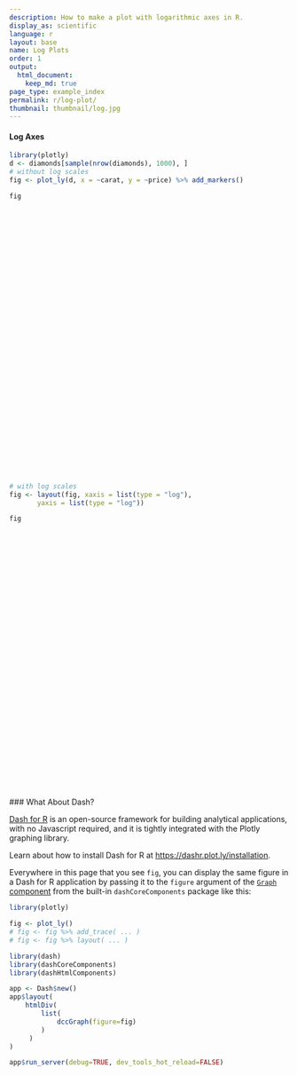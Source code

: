 ```yaml
---
description: How to make a plot with logarithmic axes in R.
display_as: scientific
language: r
layout: base
name: Log Plots
order: 1
output:
  html_document:
    keep_md: true
page_type: example_index
permalink: r/log-plot/
thumbnail: thumbnail/log.jpg
---
```



#### Log Axes


```r
library(plotly)
d <- diamonds[sample(nrow(diamonds), 1000), ]
# without log scales
fig <- plot_ly(d, x = ~carat, y = ~price) %>% add_markers()

fig
```

<div id="htmlwidget-566afedbc9395e8fbce4" style="width:672px;height:480px;" class="plotly html-widget"></div>
<script type="application/json" data-for="htmlwidget-566afedbc9395e8fbce4">{"x":{"visdat":{"60015c7b1113":["function () ","plotlyVisDat"]},"cur_data":"60015c7b1113","attrs":{"60015c7b1113":{"x":{},"y":{},"alpha_stroke":1,"sizes":[10,100],"spans":[1,20],"type":"scatter","mode":"markers","inherit":true}},"layout":{"margin":{"b":40,"l":60,"t":25,"r":10},"xaxis":{"domain":[0,1],"automargin":true,"title":"carat"},"yaxis":{"domain":[0,1],"automargin":true,"title":"price"},"hovermode":"closest","showlegend":false},"source":"A","config":{"showSendToCloud":false},"data":[{"x":[0.39,0.53,1.03,0.66,0.31,1.54,1.03,0.35,1.6,0.28,1.06,0.41,0.54,1.24,0.66,0.24,0.52,1.57,1.71,1.29,1.06,2.28,0.43,0.36,0.63,1,0.4,0.3,0.34,1.13,0.58,0.53,1.11,0.4,0.36,0.9,0.48,1.51,0.42,1.08,0.28,0.53,1.56,0.71,0.9,0.32,2.14,0.32,1,0.28,1.51,1.21,0.62,1.27,0.91,0.35,0.3,2.03,1.32,0.31,0.3,1.03,1.5,1.25,0.7,1.31,0.4,0.26,0.62,0.39,0.31,0.71,0.41,0.3,1.01,0.9,2.02,0.71,0.3,0.56,1.01,1.5,1.22,0.39,0.31,1.01,0.73,0.31,1.12,0.71,1.04,0.73,0.54,0.62,0.38,1.02,1.53,0.3,0.33,0.71,0.43,1.01,2,0.72,1.2,0.3,0.74,0.39,1.02,1.21,1.73,0.35,1.24,0.71,0.51,1,1,1.11,0.52,0.38,0.32,0.4,0.46,0.36,1.01,0.37,0.91,1.09,0.28,1.51,0.91,1.01,0.58,0.51,0.35,1.12,0.25,0.56,0.32,0.9,1.03,1.09,0.33,1.04,1.09,1.14,0.9,0.72,1.01,0.29,0.7,1.02,0.32,0.73,2,0.91,0.54,1.24,1.24,1.16,1.09,1,0.7,0.51,0.52,1.12,0.59,1.04,0.53,0.24,1.52,0.56,1.04,1.71,2.33,0.7,0.3,0.44,0.33,0.67,1.14,0.4,0.41,0.53,1.2,0.51,1.29,0.5,0.91,0.3,0.38,0.32,1.35,1.01,1.32,0.69,1.22,0.59,0.31,0.4,1.5,1.75,1.02,0.38,0.55,1.72,0.7,1.01,1.14,0.25,0.69,1.6,1.11,1,1.01,0.4,1.06,0.33,0.47,0.3,0.51,1.31,1.13,1.23,0.53,0.41,1.06,0.53,1,0.41,0.34,2.01,0.5,0.8,0.32,1.01,0.8,0.57,0.38,1.04,0.4,0.32,1,0.57,0.41,0.9,1,0.53,0.48,2.02,0.31,0.31,0.82,1.53,0.71,1.09,0.4,0.33,1.15,0.3,0.33,0.31,0.82,0.35,0.33,0.37,0.71,0.32,0.58,0.91,0.3,0.32,1.01,2,0.7,1.51,1.01,0.56,0.41,1.23,0.41,1.05,1.54,0.92,1.01,0.32,0.82,1.24,1,1.32,0.77,0.7,0.31,0.32,1.22,0.74,1.2,0.23,1.51,1.5,1.35,1.5,1.66,0.32,0.56,1,1.1,0.5,0.33,0.41,0.43,0.31,0.7,1.07,1.24,0.3,0.91,0.44,2.04,0.35,0.3,0.44,0.41,0.32,0.4,0.3,1.5,1.01,0.76,0.31,1.23,0.3,1.51,0.32,0.42,0.38,0.49,1.11,0.3,1.1,0.32,1.09,0.31,0.42,0.9,0.55,0.91,0.23,0.26,0.77,0.72,0.74,0.86,0.54,1.72,0.32,0.56,1.27,1.4,0.32,0.72,0.39,0.31,0.32,1.55,1,1.02,0.23,1.01,0.71,0.59,0.7,1.2,0.61,1.02,1,1.5,0.7,1.2,1.7,1.21,0.51,0.38,0.41,0.35,0.71,0.35,0.41,1,0.32,1.04,1.01,0.7,0.33,0.5,0.51,0.31,0.55,1.2,0.33,0.7,0.41,0.71,0.42,0.24,0.3,0.33,0.9,0.42,1,0.62,0.94,0.32,1.3,0.34,0.3,0.37,0.57,1.04,0.54,0.9,0.31,2.01,1.02,1.53,1.25,0.31,1.01,1.01,0.31,0.42,0.28,1.13,1,1.33,1.51,1.31,0.7,0.52,0.3,0.32,0.35,1.01,0.4,1.29,0.29,0.55,0.3,0.41,0.33,0.41,0.71,0.3,1,1.82,0.9,0.72,0.4,0.51,0.51,1.4,1.24,1.15,1.05,0.42,2,0.72,2.01,0.82,0.32,0.32,0.7,1.02,0.34,0.3,1.51,1.01,3.01,0.42,1.25,0.32,0.73,0.5,0.7,0.5,1.02,0.38,0.9,0.31,0.5,0.55,0.52,0.9,0.27,0.9,0.92,0.49,0.31,0.96,0.5,0.96,0.91,0.34,1.01,1.51,1.01,0.56,1.2,2.03,1.54,0.32,0.4,0.3,0.32,1.69,0.31,0.3,0.71,0.54,0.52,0.31,1.02,0.52,1.17,0.41,1.07,1.5,1.66,2.01,0.3,1.09,0.77,1.44,0.25,0.9,0.31,1.21,1.32,0.41,0.79,1.14,0.59,1.02,1.51,0.7,0.38,0.39,0.9,0.32,0.71,0.78,0.9,1.34,1.23,1.7,0.26,1.1,0.71,1.01,0.53,0.31,0.53,1.29,0.33,1,0.33,0.83,1.51,1.2,0.35,1.57,0.63,1.12,0.51,1.51,1.62,0.31,0.41,0.4,1.11,0.52,1.01,0.7,1.04,1.11,1.21,0.3,0.53,0.32,0.9,0.7,1.52,0.25,0.51,0.41,1.51,0.34,1.2,0.92,1.08,1,1.09,1.23,1.21,0.81,0.41,1.05,1,0.7,1.29,1,0.55,0.5,0.75,0.72,0.37,0.5,0.67,1.5,1,0.36,1.04,0.3,0.3,0.41,0.52,1,0.9,0.31,1.53,0.71,1.04,0.5,1.52,0.35,1.7,0.38,1.2,0.5,2.32,0.53,1.04,1.04,1.09,0.41,0.7,1.05,0.9,1.02,0.5,0.31,0.31,0.26,0.51,0.4,1,0.78,1.5,0.52,0.33,0.82,0.3,0.3,1.25,0.7,0.72,1.13,1.01,2.02,0.26,0.31,1.05,1.01,1.05,0.4,0.42,0.71,0.52,0.3,2.18,1.25,1.01,0.91,0.71,1.5,1.9,0.31,0.32,0.7,0.28,2.02,0.3,0.83,0.85,0.56,0.54,0.56,0.9,1.51,1.02,0.5,0.7,0.72,0.4,1.13,0.35,0.7,0.31,1.13,1.5,0.24,1.02,0.31,1.08,1.5,0.44,0.6,1.11,1.26,1.08,0.71,1,0.71,0.59,2,0.71,0.36,0.5,0.34,0.31,0.75,0.41,1,0.35,1.01,1.51,1.8,0.9,0.35,0.32,1.1,0.76,0.7,1,0.51,0.4,0.31,0.98,1.06,0.54,0.71,0.32,0.71,0.83,0.34,0.72,0.62,0.32,0.75,0.4,0.72,0.54,0.7,0.52,0.35,0.32,0.57,0.55,1.11,1.24,0.77,0.94,0.5,0.42,0.32,2,0.32,0.3,0.31,0.51,0.23,0.4,1.02,0.94,0.5,0.7,1.62,1.26,0.41,0.3,1.08,0.23,0.48,0.8,1.25,0.34,0.5,1.58,1.26,0.37,0.3,2.04,0.93,0.3,1.31,0.39,1.04,0.64,1.53,0.53,0.7,0.72,0.7,0.4,0.91,0.7,0.51,0.51,0.8,0.78,1.08,1.57,1.32,0.72,0.41,1.53,0.3,0.35,1.32,0.55,0.34,0.41,0.4,0.3,1.02,1.22,0.7,1,0.35,1.16,0.32,0.71,0.76,1,0.74,0.33,1.6,1.56,0.31,0.7,1.22,0.5,0.31,0.9,0.71,0.51,1.89,0.3,0.55,0.38,0.35,0.42,1.23,2.23,0.97,1.05,0.3,1.5,1.01,1.29,0.82,0.51,0.3,0.4,0.77,0.49,0.52,1.5,0.41,0.33,0.96,0.3,0.3,0.74,0.72,0.9,1.06,1.01,1.52,0.51,0.33,0.7,1.51,0.3,0.67,0.31,1,0.35,1.25,0.45,0.32,0.38,0.56,0.74,0.57,0.32,1.03,0.5,0.91,0.4,0.91,0.31,0.32,1.21,0.61,1.42,0.25,0.72,0.41,0.42,0.72,0.96,1.01,0.53,1.01,1.25,1.65,0.59,0.31,0.52,0.9,0.46,1.01,0.41,0.33,1.51,0.5,0.71,0.53,0.9,2,0.6,0.33,2.21,0.63,1.39,1.52,0.33,1.03,0.35,0.7,1.06,1.07,0.41,0.24,0.76,1.25,1.53,0.7,0.4,0.38,0.33,0.5,0.9,0.7,0.61,0.45,0.7,0.26,1,0.5,0.45,0.26,1.11,0.4,0.74,0.41,0.32,0.46,0.33,1.63,2.09,0.43,1.5,2.06,0.53,1,1.01,0.31,0.33,0.77,1.12,1.02,0.9,1.22,1,1.31,1.01,0.5,1.04],"y":[1271,1132,5241,2275,1046,11527,3997,522,8377,642,7130,920,1422,6381,3103,678,1651,11711,13169,6537,5435,16969,1433,525,1779,5967,702,976,784,8404,1984,1650,12725,924,1013,3806,1270,14542,1023,5171,642,1127,14139,2098,4370,403,15913,1080,4204,650,7418,7954,1441,5249,3299,949,675,17752,6147,979,790,10049,8736,7246,2313,10094,1217,599,2508,987,942,1828,863,799,4989,3338,18236,1774,653,4025,10453,9954,4562,581,625,7964,2947,621,3266,2853,4890,2346,2123,1615,873,4662,9468,506,743,3612,1304,4210,17760,2326,5451,814,3590,834,6333,10009,12998,905,8449,2671,1627,8115,7016,7480,1742,898,890,1025,1372,518,4371,613,3639,7820,476,7519,3574,6439,1607,2093,792,4654,407,2622,943,4182,2988,5238,1002,3924,5677,7275,3377,3409,10181,647,2239,6863,449,1902,16580,4979,1760,5809,7000,10241,5186,3265,2362,1294,1229,5178,1437,3953,1766,553,15239,1792,7220,12755,14801,2062,473,733,592,1981,4463,770,1007,1604,8232,1443,6097,1123,4561,641,1033,720,6804,7597,5721,1757,9568,1916,1105,924,15052,12918,6397,666,2569,8900,2812,7107,5056,459,1951,17360,5358,5621,6563,687,3842,579,1244,764,1882,7751,8358,10342,1070,994,8567,2472,5058,845,596,17005,1966,4619,1067,4197,2890,1571,855,4659,982,758,2875,1613,1076,5068,6073,1857,1020,12832,680,537,2799,9183,2175,5016,877,579,10316,1041,521,625,2824,429,1021,811,3075,645,1421,3975,540,548,2683,14042,3154,14338,4242,1931,674,8133,683,5436,12308,4451,4413,702,3795,8449,10463,10631,2001,2405,468,900,5226,3635,9529,458,6511,12196,5610,7636,15229,910,1819,5880,3690,982,743,1181,1433,924,2109,5302,6965,844,4466,2290,17315,788,776,1040,1068,576,1089,640,11484,7785,3517,816,4133,848,3765,1008,1126,894,1940,5358,653,7115,505,5486,446,1031,3880,2119,4188,483,605,1940,3219,2723,3828,1637,15197,900,2399,8705,7584,645,3180,1170,853,603,8088,7056,8181,327,7262,2368,1783,2339,8414,2237,6797,3387,14565,2513,5352,10853,7826,1237,838,1105,522,3234,614,961,4200,461,4414,6108,2048,723,963,1812,1046,1138,8334,859,2239,917,2202,810,373,911,723,3307,945,4295,1823,4902,594,8416,584,735,714,1247,3931,1944,2930,732,12182,4855,11087,13953,408,5599,4773,662,1389,429,4959,2717,9876,10020,8611,2026,1875,737,720,491,4249,1087,6424,541,982,911,899,854,1115,2410,725,3629,15025,4466,2353,758,1656,1873,6677,3791,5384,3951,660,18376,2530,15651,3363,898,1020,2367,8157,1084,447,8550,4513,18242,672,7305,854,2144,1581,1966,1449,5816,629,4395,628,1666,2220,2188,3552,682,2693,3417,1026,901,4186,2180,3768,2963,696,2781,8387,4149,2148,5016,15291,11897,867,828,608,926,16789,523,540,3007,1707,1577,537,4712,1815,4423,693,8998,8662,15091,10671,789,5588,3318,8426,583,3841,698,6708,6810,997,4858,5650,1287,4585,10775,2184,1267,1034,3669,361,2443,3472,3806,7999,7988,18176,554,5226,2606,5210,2250,698,1848,5601,666,3640,540,3393,8904,5699,827,14283,2313,7827,1071,8524,13578,565,637,868,10053,1073,3501,2475,4077,4744,15497,442,1038,505,4157,1999,15792,1013,1882,961,14482,775,4831,2947,6982,3584,11846,9333,5541,2274,830,10874,3580,2401,4291,4664,1715,875,3078,2383,749,1396,1809,7775,5002,1013,10019,911,612,1007,1073,6000,4210,707,10827,3420,4980,1758,9700,472,8840,865,7072,2013,17516,1607,3844,6290,4120,876,2367,4494,3121,4078,1302,489,988,430,2177,850,9050,3923,12474,1577,579,3133,570,878,11422,2492,2737,4940,5543,10826,597,593,7063,3417,5027,1111,931,2633,1206,526,13769,10441,5006,5535,2112,11179,12165,698,972,2780,489,15014,776,2720,1250,1691,1885,1978,5324,7139,6301,1746,2575,2241,890,5483,881,3039,872,8353,9347,485,5350,516,6530,9118,1348,1250,6837,9399,10292,2654,4295,2376,1646,17172,2209,523,1332,913,612,2111,1745,4004,644,4338,13162,17273,2860,669,589,4356,2326,3053,2940,1687,1010,872,1932,5577,1801,2081,918,1840,4963,413,2345,2406,936,3402,1059,2337,1073,2437,1767,1672,926,1617,1746,4816,4916,2155,4488,2639,773,804,15451,720,605,1046,1443,369,540,5956,4580,1676,3725,12295,6476,939,605,6779,402,2059,2652,5980,765,1715,12170,6733,759,540,15760,3941,442,11975,921,4811,2060,10468,1174,2307,2891,4644,982,3149,3309,1781,1237,2429,2431,4173,8419,6221,2318,1061,10796,526,990,11419,1980,1054,961,945,526,2452,8583,2686,7223,607,3800,561,4007,2425,5046,3138,666,6899,16052,710,1895,6121,1654,544,4129,2450,1437,12674,631,2116,743,906,773,9525,14867,4020,6604,605,10428,4355,7153,2836,2093,552,1125,2614,1738,1668,8408,1259,705,3876,742,574,3323,2318,3312,5520,3054,8938,2203,579,2367,7695,454,2211,562,6451,522,13623,851,706,1154,1803,2824,2060,729,4326,1637,4160,765,3573,544,875,10483,1356,8102,435,2731,935,921,1806,2333,4676,1587,6501,4199,9693,1419,544,1790,3715,893,4693,1007,579,9581,1715,2345,1038,3255,11200,1931,854,17714,2127,8631,8127,579,7391,665,1720,4096,9863,1015,485,2593,11705,10171,3247,1035,688,854,1331,7214,2314,931,1102,2427,462,3080,2070,1246,769,5284,982,2391,1061,554,870,761,12155,18509,968,6224,15517,1219,6720,2846,452,1052,3189,5363,5312,3024,3763,7725,6921,4480,1635,7044],"type":"scatter","mode":"markers","marker":{"color":"rgba(31,119,180,1)","line":{"color":"rgba(31,119,180,1)"}},"error_y":{"color":"rgba(31,119,180,1)"},"error_x":{"color":"rgba(31,119,180,1)"},"line":{"color":"rgba(31,119,180,1)"},"xaxis":"x","yaxis":"y","frame":null}],"highlight":{"on":"plotly_click","persistent":false,"dynamic":false,"selectize":false,"opacityDim":0.2,"selected":{"opacity":1},"debounce":0},"shinyEvents":["plotly_hover","plotly_click","plotly_selected","plotly_relayout","plotly_brushed","plotly_brushing","plotly_clickannotation","plotly_doubleclick","plotly_deselect","plotly_afterplot","plotly_sunburstclick"],"base_url":"https://plot.ly"},"evals":[],"jsHooks":[]}</script>


```r
# with log scales
fig <- layout(fig, xaxis = list(type = "log"),
       yaxis = list(type = "log"))

fig
```

<div id="htmlwidget-13ef693edac316d788d2" style="width:672px;height:480px;" class="plotly html-widget"></div>
<script type="application/json" data-for="htmlwidget-13ef693edac316d788d2">{"x":{"visdat":{"60015c7b1113":["function () ","plotlyVisDat"]},"cur_data":"60015c7b1113","attrs":{"60015c7b1113":{"x":{},"y":{},"alpha_stroke":1,"sizes":[10,100],"spans":[1,20],"type":"scatter","mode":"markers","inherit":true}},"layout":{"margin":{"b":40,"l":60,"t":25,"r":10},"xaxis":{"domain":[0,1],"automargin":true,"type":"log","title":"carat"},"yaxis":{"domain":[0,1],"automargin":true,"type":"log","title":"price"},"hovermode":"closest","showlegend":false},"source":"A","config":{"showSendToCloud":false},"data":[{"x":[0.39,0.53,1.03,0.66,0.31,1.54,1.03,0.35,1.6,0.28,1.06,0.41,0.54,1.24,0.66,0.24,0.52,1.57,1.71,1.29,1.06,2.28,0.43,0.36,0.63,1,0.4,0.3,0.34,1.13,0.58,0.53,1.11,0.4,0.36,0.9,0.48,1.51,0.42,1.08,0.28,0.53,1.56,0.71,0.9,0.32,2.14,0.32,1,0.28,1.51,1.21,0.62,1.27,0.91,0.35,0.3,2.03,1.32,0.31,0.3,1.03,1.5,1.25,0.7,1.31,0.4,0.26,0.62,0.39,0.31,0.71,0.41,0.3,1.01,0.9,2.02,0.71,0.3,0.56,1.01,1.5,1.22,0.39,0.31,1.01,0.73,0.31,1.12,0.71,1.04,0.73,0.54,0.62,0.38,1.02,1.53,0.3,0.33,0.71,0.43,1.01,2,0.72,1.2,0.3,0.74,0.39,1.02,1.21,1.73,0.35,1.24,0.71,0.51,1,1,1.11,0.52,0.38,0.32,0.4,0.46,0.36,1.01,0.37,0.91,1.09,0.28,1.51,0.91,1.01,0.58,0.51,0.35,1.12,0.25,0.56,0.32,0.9,1.03,1.09,0.33,1.04,1.09,1.14,0.9,0.72,1.01,0.29,0.7,1.02,0.32,0.73,2,0.91,0.54,1.24,1.24,1.16,1.09,1,0.7,0.51,0.52,1.12,0.59,1.04,0.53,0.24,1.52,0.56,1.04,1.71,2.33,0.7,0.3,0.44,0.33,0.67,1.14,0.4,0.41,0.53,1.2,0.51,1.29,0.5,0.91,0.3,0.38,0.32,1.35,1.01,1.32,0.69,1.22,0.59,0.31,0.4,1.5,1.75,1.02,0.38,0.55,1.72,0.7,1.01,1.14,0.25,0.69,1.6,1.11,1,1.01,0.4,1.06,0.33,0.47,0.3,0.51,1.31,1.13,1.23,0.53,0.41,1.06,0.53,1,0.41,0.34,2.01,0.5,0.8,0.32,1.01,0.8,0.57,0.38,1.04,0.4,0.32,1,0.57,0.41,0.9,1,0.53,0.48,2.02,0.31,0.31,0.82,1.53,0.71,1.09,0.4,0.33,1.15,0.3,0.33,0.31,0.82,0.35,0.33,0.37,0.71,0.32,0.58,0.91,0.3,0.32,1.01,2,0.7,1.51,1.01,0.56,0.41,1.23,0.41,1.05,1.54,0.92,1.01,0.32,0.82,1.24,1,1.32,0.77,0.7,0.31,0.32,1.22,0.74,1.2,0.23,1.51,1.5,1.35,1.5,1.66,0.32,0.56,1,1.1,0.5,0.33,0.41,0.43,0.31,0.7,1.07,1.24,0.3,0.91,0.44,2.04,0.35,0.3,0.44,0.41,0.32,0.4,0.3,1.5,1.01,0.76,0.31,1.23,0.3,1.51,0.32,0.42,0.38,0.49,1.11,0.3,1.1,0.32,1.09,0.31,0.42,0.9,0.55,0.91,0.23,0.26,0.77,0.72,0.74,0.86,0.54,1.72,0.32,0.56,1.27,1.4,0.32,0.72,0.39,0.31,0.32,1.55,1,1.02,0.23,1.01,0.71,0.59,0.7,1.2,0.61,1.02,1,1.5,0.7,1.2,1.7,1.21,0.51,0.38,0.41,0.35,0.71,0.35,0.41,1,0.32,1.04,1.01,0.7,0.33,0.5,0.51,0.31,0.55,1.2,0.33,0.7,0.41,0.71,0.42,0.24,0.3,0.33,0.9,0.42,1,0.62,0.94,0.32,1.3,0.34,0.3,0.37,0.57,1.04,0.54,0.9,0.31,2.01,1.02,1.53,1.25,0.31,1.01,1.01,0.31,0.42,0.28,1.13,1,1.33,1.51,1.31,0.7,0.52,0.3,0.32,0.35,1.01,0.4,1.29,0.29,0.55,0.3,0.41,0.33,0.41,0.71,0.3,1,1.82,0.9,0.72,0.4,0.51,0.51,1.4,1.24,1.15,1.05,0.42,2,0.72,2.01,0.82,0.32,0.32,0.7,1.02,0.34,0.3,1.51,1.01,3.01,0.42,1.25,0.32,0.73,0.5,0.7,0.5,1.02,0.38,0.9,0.31,0.5,0.55,0.52,0.9,0.27,0.9,0.92,0.49,0.31,0.96,0.5,0.96,0.91,0.34,1.01,1.51,1.01,0.56,1.2,2.03,1.54,0.32,0.4,0.3,0.32,1.69,0.31,0.3,0.71,0.54,0.52,0.31,1.02,0.52,1.17,0.41,1.07,1.5,1.66,2.01,0.3,1.09,0.77,1.44,0.25,0.9,0.31,1.21,1.32,0.41,0.79,1.14,0.59,1.02,1.51,0.7,0.38,0.39,0.9,0.32,0.71,0.78,0.9,1.34,1.23,1.7,0.26,1.1,0.71,1.01,0.53,0.31,0.53,1.29,0.33,1,0.33,0.83,1.51,1.2,0.35,1.57,0.63,1.12,0.51,1.51,1.62,0.31,0.41,0.4,1.11,0.52,1.01,0.7,1.04,1.11,1.21,0.3,0.53,0.32,0.9,0.7,1.52,0.25,0.51,0.41,1.51,0.34,1.2,0.92,1.08,1,1.09,1.23,1.21,0.81,0.41,1.05,1,0.7,1.29,1,0.55,0.5,0.75,0.72,0.37,0.5,0.67,1.5,1,0.36,1.04,0.3,0.3,0.41,0.52,1,0.9,0.31,1.53,0.71,1.04,0.5,1.52,0.35,1.7,0.38,1.2,0.5,2.32,0.53,1.04,1.04,1.09,0.41,0.7,1.05,0.9,1.02,0.5,0.31,0.31,0.26,0.51,0.4,1,0.78,1.5,0.52,0.33,0.82,0.3,0.3,1.25,0.7,0.72,1.13,1.01,2.02,0.26,0.31,1.05,1.01,1.05,0.4,0.42,0.71,0.52,0.3,2.18,1.25,1.01,0.91,0.71,1.5,1.9,0.31,0.32,0.7,0.28,2.02,0.3,0.83,0.85,0.56,0.54,0.56,0.9,1.51,1.02,0.5,0.7,0.72,0.4,1.13,0.35,0.7,0.31,1.13,1.5,0.24,1.02,0.31,1.08,1.5,0.44,0.6,1.11,1.26,1.08,0.71,1,0.71,0.59,2,0.71,0.36,0.5,0.34,0.31,0.75,0.41,1,0.35,1.01,1.51,1.8,0.9,0.35,0.32,1.1,0.76,0.7,1,0.51,0.4,0.31,0.98,1.06,0.54,0.71,0.32,0.71,0.83,0.34,0.72,0.62,0.32,0.75,0.4,0.72,0.54,0.7,0.52,0.35,0.32,0.57,0.55,1.11,1.24,0.77,0.94,0.5,0.42,0.32,2,0.32,0.3,0.31,0.51,0.23,0.4,1.02,0.94,0.5,0.7,1.62,1.26,0.41,0.3,1.08,0.23,0.48,0.8,1.25,0.34,0.5,1.58,1.26,0.37,0.3,2.04,0.93,0.3,1.31,0.39,1.04,0.64,1.53,0.53,0.7,0.72,0.7,0.4,0.91,0.7,0.51,0.51,0.8,0.78,1.08,1.57,1.32,0.72,0.41,1.53,0.3,0.35,1.32,0.55,0.34,0.41,0.4,0.3,1.02,1.22,0.7,1,0.35,1.16,0.32,0.71,0.76,1,0.74,0.33,1.6,1.56,0.31,0.7,1.22,0.5,0.31,0.9,0.71,0.51,1.89,0.3,0.55,0.38,0.35,0.42,1.23,2.23,0.97,1.05,0.3,1.5,1.01,1.29,0.82,0.51,0.3,0.4,0.77,0.49,0.52,1.5,0.41,0.33,0.96,0.3,0.3,0.74,0.72,0.9,1.06,1.01,1.52,0.51,0.33,0.7,1.51,0.3,0.67,0.31,1,0.35,1.25,0.45,0.32,0.38,0.56,0.74,0.57,0.32,1.03,0.5,0.91,0.4,0.91,0.31,0.32,1.21,0.61,1.42,0.25,0.72,0.41,0.42,0.72,0.96,1.01,0.53,1.01,1.25,1.65,0.59,0.31,0.52,0.9,0.46,1.01,0.41,0.33,1.51,0.5,0.71,0.53,0.9,2,0.6,0.33,2.21,0.63,1.39,1.52,0.33,1.03,0.35,0.7,1.06,1.07,0.41,0.24,0.76,1.25,1.53,0.7,0.4,0.38,0.33,0.5,0.9,0.7,0.61,0.45,0.7,0.26,1,0.5,0.45,0.26,1.11,0.4,0.74,0.41,0.32,0.46,0.33,1.63,2.09,0.43,1.5,2.06,0.53,1,1.01,0.31,0.33,0.77,1.12,1.02,0.9,1.22,1,1.31,1.01,0.5,1.04],"y":[1271,1132,5241,2275,1046,11527,3997,522,8377,642,7130,920,1422,6381,3103,678,1651,11711,13169,6537,5435,16969,1433,525,1779,5967,702,976,784,8404,1984,1650,12725,924,1013,3806,1270,14542,1023,5171,642,1127,14139,2098,4370,403,15913,1080,4204,650,7418,7954,1441,5249,3299,949,675,17752,6147,979,790,10049,8736,7246,2313,10094,1217,599,2508,987,942,1828,863,799,4989,3338,18236,1774,653,4025,10453,9954,4562,581,625,7964,2947,621,3266,2853,4890,2346,2123,1615,873,4662,9468,506,743,3612,1304,4210,17760,2326,5451,814,3590,834,6333,10009,12998,905,8449,2671,1627,8115,7016,7480,1742,898,890,1025,1372,518,4371,613,3639,7820,476,7519,3574,6439,1607,2093,792,4654,407,2622,943,4182,2988,5238,1002,3924,5677,7275,3377,3409,10181,647,2239,6863,449,1902,16580,4979,1760,5809,7000,10241,5186,3265,2362,1294,1229,5178,1437,3953,1766,553,15239,1792,7220,12755,14801,2062,473,733,592,1981,4463,770,1007,1604,8232,1443,6097,1123,4561,641,1033,720,6804,7597,5721,1757,9568,1916,1105,924,15052,12918,6397,666,2569,8900,2812,7107,5056,459,1951,17360,5358,5621,6563,687,3842,579,1244,764,1882,7751,8358,10342,1070,994,8567,2472,5058,845,596,17005,1966,4619,1067,4197,2890,1571,855,4659,982,758,2875,1613,1076,5068,6073,1857,1020,12832,680,537,2799,9183,2175,5016,877,579,10316,1041,521,625,2824,429,1021,811,3075,645,1421,3975,540,548,2683,14042,3154,14338,4242,1931,674,8133,683,5436,12308,4451,4413,702,3795,8449,10463,10631,2001,2405,468,900,5226,3635,9529,458,6511,12196,5610,7636,15229,910,1819,5880,3690,982,743,1181,1433,924,2109,5302,6965,844,4466,2290,17315,788,776,1040,1068,576,1089,640,11484,7785,3517,816,4133,848,3765,1008,1126,894,1940,5358,653,7115,505,5486,446,1031,3880,2119,4188,483,605,1940,3219,2723,3828,1637,15197,900,2399,8705,7584,645,3180,1170,853,603,8088,7056,8181,327,7262,2368,1783,2339,8414,2237,6797,3387,14565,2513,5352,10853,7826,1237,838,1105,522,3234,614,961,4200,461,4414,6108,2048,723,963,1812,1046,1138,8334,859,2239,917,2202,810,373,911,723,3307,945,4295,1823,4902,594,8416,584,735,714,1247,3931,1944,2930,732,12182,4855,11087,13953,408,5599,4773,662,1389,429,4959,2717,9876,10020,8611,2026,1875,737,720,491,4249,1087,6424,541,982,911,899,854,1115,2410,725,3629,15025,4466,2353,758,1656,1873,6677,3791,5384,3951,660,18376,2530,15651,3363,898,1020,2367,8157,1084,447,8550,4513,18242,672,7305,854,2144,1581,1966,1449,5816,629,4395,628,1666,2220,2188,3552,682,2693,3417,1026,901,4186,2180,3768,2963,696,2781,8387,4149,2148,5016,15291,11897,867,828,608,926,16789,523,540,3007,1707,1577,537,4712,1815,4423,693,8998,8662,15091,10671,789,5588,3318,8426,583,3841,698,6708,6810,997,4858,5650,1287,4585,10775,2184,1267,1034,3669,361,2443,3472,3806,7999,7988,18176,554,5226,2606,5210,2250,698,1848,5601,666,3640,540,3393,8904,5699,827,14283,2313,7827,1071,8524,13578,565,637,868,10053,1073,3501,2475,4077,4744,15497,442,1038,505,4157,1999,15792,1013,1882,961,14482,775,4831,2947,6982,3584,11846,9333,5541,2274,830,10874,3580,2401,4291,4664,1715,875,3078,2383,749,1396,1809,7775,5002,1013,10019,911,612,1007,1073,6000,4210,707,10827,3420,4980,1758,9700,472,8840,865,7072,2013,17516,1607,3844,6290,4120,876,2367,4494,3121,4078,1302,489,988,430,2177,850,9050,3923,12474,1577,579,3133,570,878,11422,2492,2737,4940,5543,10826,597,593,7063,3417,5027,1111,931,2633,1206,526,13769,10441,5006,5535,2112,11179,12165,698,972,2780,489,15014,776,2720,1250,1691,1885,1978,5324,7139,6301,1746,2575,2241,890,5483,881,3039,872,8353,9347,485,5350,516,6530,9118,1348,1250,6837,9399,10292,2654,4295,2376,1646,17172,2209,523,1332,913,612,2111,1745,4004,644,4338,13162,17273,2860,669,589,4356,2326,3053,2940,1687,1010,872,1932,5577,1801,2081,918,1840,4963,413,2345,2406,936,3402,1059,2337,1073,2437,1767,1672,926,1617,1746,4816,4916,2155,4488,2639,773,804,15451,720,605,1046,1443,369,540,5956,4580,1676,3725,12295,6476,939,605,6779,402,2059,2652,5980,765,1715,12170,6733,759,540,15760,3941,442,11975,921,4811,2060,10468,1174,2307,2891,4644,982,3149,3309,1781,1237,2429,2431,4173,8419,6221,2318,1061,10796,526,990,11419,1980,1054,961,945,526,2452,8583,2686,7223,607,3800,561,4007,2425,5046,3138,666,6899,16052,710,1895,6121,1654,544,4129,2450,1437,12674,631,2116,743,906,773,9525,14867,4020,6604,605,10428,4355,7153,2836,2093,552,1125,2614,1738,1668,8408,1259,705,3876,742,574,3323,2318,3312,5520,3054,8938,2203,579,2367,7695,454,2211,562,6451,522,13623,851,706,1154,1803,2824,2060,729,4326,1637,4160,765,3573,544,875,10483,1356,8102,435,2731,935,921,1806,2333,4676,1587,6501,4199,9693,1419,544,1790,3715,893,4693,1007,579,9581,1715,2345,1038,3255,11200,1931,854,17714,2127,8631,8127,579,7391,665,1720,4096,9863,1015,485,2593,11705,10171,3247,1035,688,854,1331,7214,2314,931,1102,2427,462,3080,2070,1246,769,5284,982,2391,1061,554,870,761,12155,18509,968,6224,15517,1219,6720,2846,452,1052,3189,5363,5312,3024,3763,7725,6921,4480,1635,7044],"type":"scatter","mode":"markers","marker":{"color":"rgba(31,119,180,1)","line":{"color":"rgba(31,119,180,1)"}},"error_y":{"color":"rgba(31,119,180,1)"},"error_x":{"color":"rgba(31,119,180,1)"},"line":{"color":"rgba(31,119,180,1)"},"xaxis":"x","yaxis":"y","frame":null}],"highlight":{"on":"plotly_click","persistent":false,"dynamic":false,"selectize":false,"opacityDim":0.2,"selected":{"opacity":1},"debounce":0},"shinyEvents":["plotly_hover","plotly_click","plotly_selected","plotly_relayout","plotly_brushed","plotly_brushing","plotly_clickannotation","plotly_doubleclick","plotly_deselect","plotly_afterplot","plotly_sunburstclick"],"base_url":"https://plot.ly"},"evals":[],"jsHooks":[]}</script>
### What About Dash?

[Dash for R](https://dashr.plot.ly/) is an open-source framework for building analytical applications, with no Javascript required, and it is tightly integrated with the Plotly graphing library. 

Learn about how to install Dash for R at https://dashr.plot.ly/installation.

Everywhere in this page that you see `fig`, you can display the same figure in a Dash for R application by passing it to the `figure` argument of the [`Graph` component](https://dashr.plot.ly/dash-core-components/graph) from the built-in `dashCoreComponents` package like this:


```r
library(plotly)

fig <- plot_ly() 
# fig <- fig %>% add_trace( ... )
# fig <- fig %>% layout( ... ) 

library(dash)
library(dashCoreComponents)
library(dashHtmlComponents)

app <- Dash$new()
app$layout(
    htmlDiv(
        list(
            dccGraph(figure=fig) 
        )
     )
)

app$run_server(debug=TRUE, dev_tools_hot_reload=FALSE)
```
